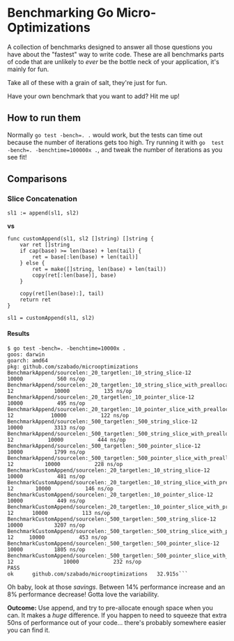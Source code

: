 # Benchmarking Go Micro-Optimizations

A collection of benchmarks designed to answer all those questions you have about the "fastest" way to write code.
These are all benchmarks parts of code that are unlikely to _ever_ be the bottle neck of your application, it's mainly
for fun.

Take all of these with a grain of salt, they're just for fun.

Have your own benchmark that you want to add? Hit me up!

## How to run them

Normally `go test -bench=. .` would work, but the tests can time out because the number of iterations gets too high.
Try running it with `go  test -bench=. -benchtime=100000x .`, and tweak the number of iterations as you see fit!

## Comparisons

### Slice Concatenation
```
sl1 := append(sl1, sl2)
```

**vs**

```
func customAppend(sl1, sl2 []string) []string {
	var ret []string
	if cap(base) >= len(base) + len(tail) {
		ret = base[:len(base) + len(tail)]
	} else {
		ret = make([]string, len(base) + len(tail))
		copy(ret[:len(base)], base)
	}

	copy(ret[len(base):], tail)
	return ret
}

sl1 = customAppend(sl1, sl2)
```

#### Results

```
$ go test -bench=. -benchtime=10000x .
goos: darwin
goarch: amd64
pkg: github.com/szabado/microoptimizations
BenchmarkAppend/sourcelen:_20_targetlen:_10_string_slice-12         	   10000	       560 ns/op
BenchmarkAppend/sourcelen:_20_targetlen:_10_string_slice_with_preallocated_capacity-12         	   10000	       135 ns/op
BenchmarkAppend/sourcelen:_20_targetlen:_10_pointer_slice-12                                   	   10000	       495 ns/op
BenchmarkAppend/sourcelen:_20_targetlen:_10_pointer_slice_with_preallocated_capacity-12        	   10000	       122 ns/op
BenchmarkAppend/sourcelen:_500_targetlen:_500_string_slice-12                                  	   10000	      3313 ns/op
BenchmarkAppend/sourcelen:_500_targetlen:_500_string_slice_with_preallocated_capacity-12       	   10000	       444 ns/op
BenchmarkAppend/sourcelen:_500_targetlen:_500_pointer_slice-12                                 	   10000	      1799 ns/op
BenchmarkAppend/sourcelen:_500_targetlen:_500_pointer_slice_with_preallocated_capacity-12      	   10000	       228 ns/op
BenchmarkCustomAppend/sourcelen:_20_targetlen:_10_string_slice-12                              	   10000	       481 ns/op
BenchmarkCustomAppend/sourcelen:_20_targetlen:_10_string_slice_with_preallocated_capacity-12   	   10000	       146 ns/op
BenchmarkCustomAppend/sourcelen:_20_targetlen:_10_pointer_slice-12                             	   10000	       449 ns/op
BenchmarkCustomAppend/sourcelen:_20_targetlen:_10_pointer_slice_with_preallocated_capacity-12  	   10000	       113 ns/op
BenchmarkCustomAppend/sourcelen:_500_targetlen:_500_string_slice-12                            	   10000	      3207 ns/op
BenchmarkCustomAppend/sourcelen:_500_targetlen:_500_string_slice_with_preallocated_capacity-12 	   10000	       453 ns/op
BenchmarkCustomAppend/sourcelen:_500_targetlen:_500_pointer_slice-12                           	   10000	      1805 ns/op
BenchmarkCustomAppend/sourcelen:_500_targetlen:_500_pointer_slice_with_preallocated_capacity-12         	   10000	       232 ns/op
PASS
ok  	github.com/szabado/microoptimizations	32.915s```
```

Oh baby, look at those _savings_. Between 14% performance increase and an 8% performance decrease! Gotta love the
variability.

**Outcome:** Use append, and try to pre-allocate enough space when you can. It makes a _huge_ difference. If you happen
to need to squeeze that extra 50ns of performance out of your code... there's probably somewhere easier you can find it.
